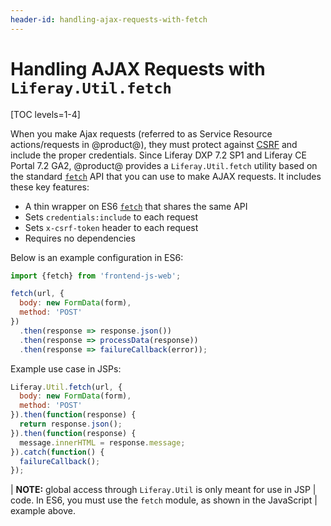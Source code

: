 ```yaml
---
header-id: handling-ajax-requests-with-fetch
---
```


# Handling AJAX Requests with `Liferay.Util.fetch`

[TOC levels=1-4]

When you make Ajax requests (referred to as Service Resource actions/requests in 
@product@), they must protect against [CSRF](https://en.wikipedia.org/wiki/Cross-site_request_forgery)
and include the proper credentials. Since Liferay DXP 7.2 SP1 and Liferay 
CE Portal 7.2 GA2, @product@ provides a `Liferay.Util.fetch` utility 
based on the standard [`fetch`](https://fetch.spec.whatwg.org/) API that you 
can use to make AJAX requests. It includes these key features:

- A thin wrapper on ES6 [`fetch`](https://fetch.spec.whatwg.org/) that shares 
  the same API
- Sets `credentials:include` to each request
- Sets `x-csrf-token` header to each request
- Requires no dependencies

Below is an example configuration in ES6:

```JavaScript
import {fetch} from 'frontend-js-web';

fetch(url, {
  body: new FormData(form),
  method: 'POST'
})
  .then(response => response.json())
  .then(response => processData(response))
  .then(response => failureCallback(error));
```

Example use case in JSPs:

```JavaScript
Liferay.Util.fetch(url, {
  body: new FormData(form),
  method: 'POST'
}).then(function(response) {
  return response.json();
}).then(function(response) {
  message.innerHTML = response.message;
}).catch(function() {
  failureCallback();
});
```

| **NOTE:** global access through `Liferay.Util` is only meant for use in JSP 
| code. In ES6, you must use the `fetch` module, as shown in the JavaScript 
| example above.
